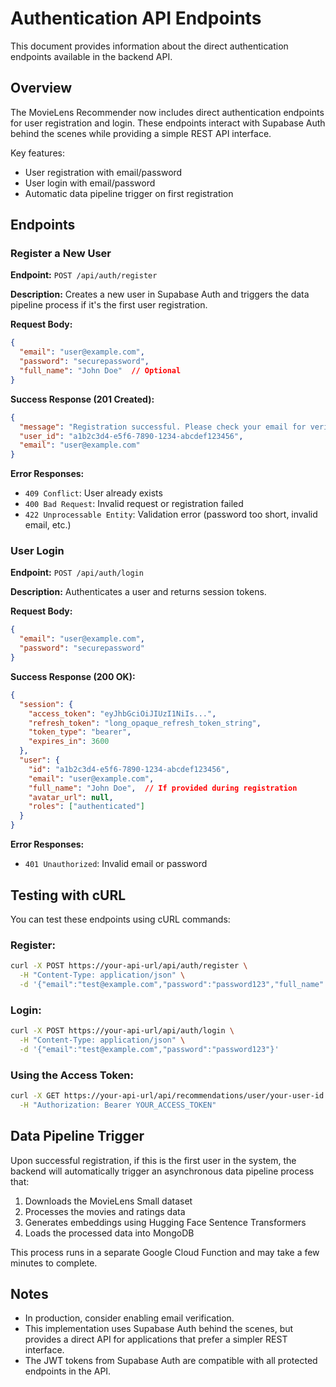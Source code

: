 # Authentication API Endpoints

This document provides information about the direct authentication endpoints available in the backend API.

## Overview

The MovieLens Recommender now includes direct authentication endpoints for user registration and login. These endpoints interact with Supabase Auth behind the scenes while providing a simple REST API interface.

Key features:
- User registration with email/password
- User login with email/password
- Automatic data pipeline trigger on first registration

## Endpoints

### Register a New User

**Endpoint:** `POST /api/auth/register`

**Description:** Creates a new user in Supabase Auth and triggers the data pipeline process if it's the first user registration.

**Request Body:**
```json
{
  "email": "user@example.com",
  "password": "securepassword",
  "full_name": "John Doe"  // Optional
}
```

**Success Response (201 Created):**
```json
{
  "message": "Registration successful. Please check your email for verification.",
  "user_id": "a1b2c3d4-e5f6-7890-1234-abcdef123456",
  "email": "user@example.com"
}
```

**Error Responses:**
- `409 Conflict`: User already exists
- `400 Bad Request`: Invalid request or registration failed
- `422 Unprocessable Entity`: Validation error (password too short, invalid email, etc.)

### User Login

**Endpoint:** `POST /api/auth/login`

**Description:** Authenticates a user and returns session tokens.

**Request Body:**
```json
{
  "email": "user@example.com",
  "password": "securepassword"
}
```

**Success Response (200 OK):**
```json
{
  "session": {
    "access_token": "eyJhbGciOiJIUzI1NiIs...",
    "refresh_token": "long_opaque_refresh_token_string",
    "token_type": "bearer",
    "expires_in": 3600
  },
  "user": {
    "id": "a1b2c3d4-e5f6-7890-1234-abcdef123456",
    "email": "user@example.com",
    "full_name": "John Doe",  // If provided during registration
    "avatar_url": null,
    "roles": ["authenticated"]
  }
}
```

**Error Responses:**
- `401 Unauthorized`: Invalid email or password

## Testing with cURL

You can test these endpoints using cURL commands:

### Register:
```bash
curl -X POST https://your-api-url/api/auth/register \
  -H "Content-Type: application/json" \
  -d '{"email":"test@example.com","password":"password123","full_name":"Test User"}'
```

### Login:
```bash
curl -X POST https://your-api-url/api/auth/login \
  -H "Content-Type: application/json" \
  -d '{"email":"test@example.com","password":"password123"}'
```

### Using the Access Token:
```bash
curl -X GET https://your-api-url/api/recommendations/user/your-user-id \
  -H "Authorization: Bearer YOUR_ACCESS_TOKEN"
```

## Data Pipeline Trigger

Upon successful registration, if this is the first user in the system, the backend will automatically trigger an asynchronous data pipeline process that:

1. Downloads the MovieLens Small dataset
2. Processes the movies and ratings data
3. Generates embeddings using Hugging Face Sentence Transformers
4. Loads the processed data into MongoDB

This process runs in a separate Google Cloud Function and may take a few minutes to complete.

## Notes

- In production, consider enabling email verification.
- This implementation uses Supabase Auth behind the scenes, but provides a direct API for applications that prefer a simpler REST interface.
- The JWT tokens from Supabase Auth are compatible with all protected endpoints in the API. 
